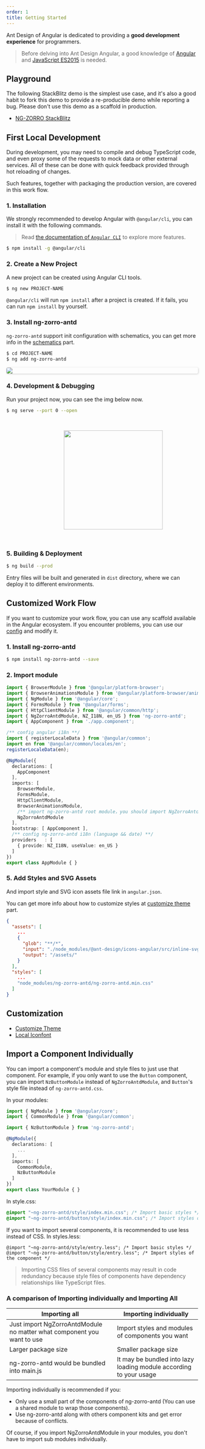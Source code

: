 ```yaml
---
order: 1
title: Getting Started
---
```


Ant Design of Angular is dedicated to providing a **good development experience** for programmers.

> Before delving into Ant Design Angular, a good knowledge of [Angular](https://angular.io/) and [JavaScript ES2015](http://babeljs.io/docs/learn-es2015/) is needed.

## Playground

The following StackBlitz demo is the simplest use case, and it's also a good habit to fork this demo to provide a re-producible demo while reporting a bug. Please don't use this demo as a scaffold in production.

- [NG-ZORRO StackBlitz](https://stackblitz.com/edit/ng-zorro-antd-start?file=src%2Fapp%2Fapp.component.ts)

## First Local Development

During development, you may need to compile and debug TypeScript code, and even proxy some of the requests to mock data or other external services. All of these can be done with quick feedback provided through hot reloading of changes.

Such features, together with packaging the production version, are covered in this work flow.

### 1. Installation

We strongly recommended to develop Angular with `@angular/cli`, you can install it with the following commands.
> Read [the documentation of `Angular CLI`](https://github.com/angular/angular-cli/wiki) to explore more features.

```bash
$ npm install -g @angular/cli
```

### 2. Create a New Project

A new project can be created using Angular CLI tools.

```bash
$ ng new PROJECT-NAME
```

`@angular/cli` will run `npm install` after a project is created. If it fails, you can run `npm install` by yourself.

### 3. Install ng-zorro-antd

`ng-zorro-antd` support init configuration with schematics, you can get more info in the [schematics](/docs/schematics/en) part.

```bash
$ cd PROJECT-NAME
$ ng add ng-zorro-antd
```

<img style="display: block; border-radius: 4px; box-shadow: 1px 1px 4px 0px rgba(0, 0, 0, 0.2);" src="https://img.alicdn.com/tfs/TB19fFHdkxz61VjSZFtXXaDSVXa-680-243.svg">

### 4. Development & Debugging

Run your project now, you can see the img below now.

```bash
$ ng serve --port 0 --open
```

<img style="display: block;padding: 30px 30%;height: 260px;" src="https://img.alicdn.com/tfs/TB1X.qJJgHqK1RjSZFgXXa7JXXa-89-131.svg">

### 5. Building & Deployment

```bash
$ ng build --prod
```

Entry files will be built and generated in `dist` directory, where we can deploy it to different environments.

## Customized Work Flow

If you want to customize your work flow, you can use any scaffold available in the Angular ecosystem. If you encounter problems, you can use our [config](https://github.com/NG-ZORRO/ng-zorro-antd/tree/master/integration) and modify it.

### 1. Install ng-zorro-antd

```bash
$ npm install ng-zorro-antd --save
```

### 2. Import module

```typescript
import { BrowserModule } from '@angular/platform-browser';
import { BrowserAnimationsModule } from '@angular/platform-browser/animations';
import { NgModule } from '@angular/core';
import { FormsModule } from '@angular/forms';
import { HttpClientModule } from '@angular/common/http';
import { NgZorroAntdModule, NZ_I18N, en_US } from 'ng-zorro-antd';
import { AppComponent } from './app.component';

/** config angular i18n **/
import { registerLocaleData } from '@angular/common';
import en from '@angular/common/locales/en';
registerLocaleData(en);

@NgModule({
  declarations: [
    AppComponent
  ],
  imports: [
    BrowserModule,
    FormsModule,
    HttpClientModule,
    BrowserAnimationsModule,
    /** import ng-zorro-antd root module，you should import NgZorroAntdModule and avoid importing sub modules directly **/
    NgZorroAntdModule
  ],
  bootstrap: [ AppComponent ],
  /** config ng-zorro-antd i18n (language && date) **/
  providers   : [
    { provide: NZ_I18N, useValue: en_US }
  ]
})
export class AppModule { }
```

### 5. Add Styles and SVG Assets

And import style and SVG icon assets file link in `angular.json`.

You can get more info about how to customize styles at [customize theme](/docs/customize-theme/en) part.

```json
{
  "assets": [
    ...
    {
      "glob": "**/*",
      "input": "./node_modules/@ant-design/icons-angular/src/inline-svg/",
      "output": "/assets/"
    }
  ],
  "styles": [
    ...
    "node_modules/ng-zorro-antd/ng-zorro-antd.min.css"
  ]
}
```

## Customization
* [Customize Theme](/docs/customize-theme/en)
* [Local Iconfont](/docs/customize-theme/en)

## Import a Component Individually

You can import a component's module and style files to just use that component. For example, if you only want to use the `Button` component, you can import `NzButtonModule` instead of `NgZorroAntdModule`, and `Button`'s style file instead of `ng-zorro-antd.css`.

In your modules:

```typescript
import { NgModule } from '@angular/core';
import { CommonModule } from '@angular/common';

import { NzButtonModule } from 'ng-zorro-antd';

@NgModule({
  declarations: [
    ...
  ],
  imports: [
    CommonModule,
    NzButtonModule
  ]
})
export class YourModule { }
```

In style.css:

```css
@import "~ng-zorro-antd/style/index.min.css"; /* Import basic styles */
@import "~ng-zorro-antd/button/style/index.min.css"; /* Import styles of the component */
```

If you want to import several components, it is recommended to use less instead of CSS. In styles.less:

```less
@import "~ng-zorro-antd/style/entry.less"; /* Import basic styles */
@import "~ng-zorro-antd/button/style/entry.less"; /* Import styles of the component */
```

> Importing CSS files of several components may result in code redundancy because style files of components have dependency relationships like TypeScript files.

### A comparison of Importing individually and Importing All

| Importing all | Importing individually |
| --- | --- |
| Just import NgZorroAntdModule no matter what component you want to use | Import styles and modules of components you want |
| Larger package size | Smaller package size |
| ng-zorro-antd would be bundled into main.js | It may be bundled into lazy loading module according to your usage |

Importing individually is recommended if you:

* Only use a small part of the components of ng-zorro-antd (You can use a shared module to wrap those components).
* Use ng-zorro-antd along with others component kits and get error because of conflicts.

Of course, if you import NgZorroAntdModule in your modules, you don't have to import sub modules individually.
